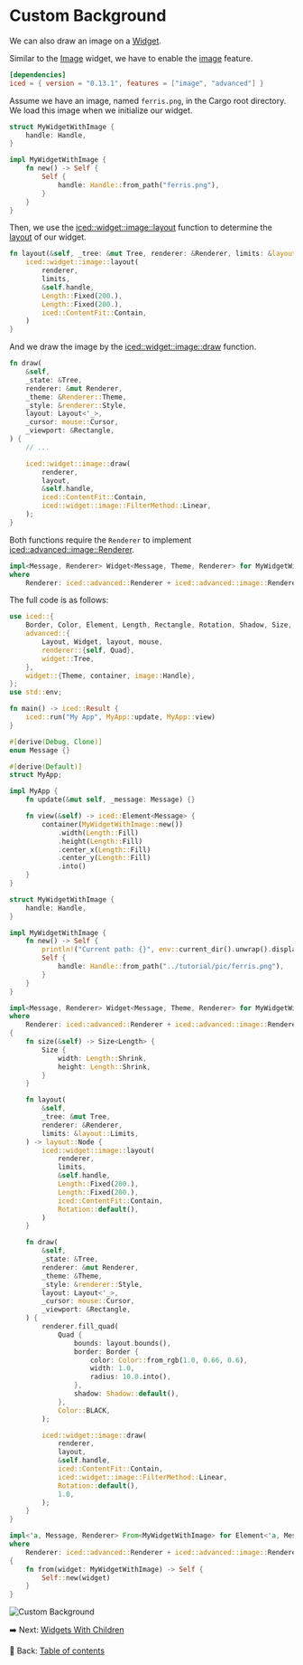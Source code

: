 # Custom Background

We can also draw an image on a [Widget](https://docs.rs/iced/0.13.1/iced/advanced/widget/trait.Widget.html).

Similar to the [Image](https://docs.rs/iced/0.13.1/iced/widget/image/struct.Image.html) widget, we have to enable the [image](https://docs.rs/crate/iced/latest/features#image) feature.

```toml
[dependencies]
iced = { version = "0.13.1", features = ["image", "advanced"] }
```

Assume we have an image, named `ferris.png`,  in the Cargo root directory.
We load this image when we initialize our widget.

```rust
struct MyWidgetWithImage {
    handle: Handle,
}

impl MyWidgetWithImage {
    fn new() -> Self {
        Self {
            handle: Handle::from_path("ferris.png"),
        }
    }
}
```

Then, we use the [iced::widget::image::layout](https://docs.rs/iced/0.13.1/iced/widget/image/fn.layout.html) function to determine the [layout](https://docs.rs/iced/0.13.1/iced/advanced/widget/trait.Widget.html#tymethod.layout) of our widget.

```rust
fn layout(&self, _tree: &mut Tree, renderer: &Renderer, limits: &layout::Limits) -> layout::Node {
    iced::widget::image::layout(
        renderer,
        limits,
        &self.handle,
        Length::Fixed(200.),
        Length::Fixed(200.),
        iced::ContentFit::Contain,
    )
}
```

And we draw the image by the [iced::widget::image::draw](https://docs.rs/iced/0.13.1/iced/widget/image/fn.draw.html) function.

```rust
fn draw(
    &self,
    _state: &Tree,
    renderer: &mut Renderer,
    _theme: &Renderer::Theme,
    _style: &renderer::Style,
    layout: Layout<'_>,
    _cursor: mouse::Cursor,
    _viewport: &Rectangle,
) {
    // ...

    iced::widget::image::draw(
        renderer,
        layout,
        &self.handle,
        iced::ContentFit::Contain,
        iced::widget::image::FilterMethod::Linear,
    );
}
```

Both functions require the `Renderer` to implement [iced::advanced::image::Renderer](https://docs.rs/iced/0.13.1/iced/advanced/image/trait.Renderer.html).

```rust
impl<Message, Renderer> Widget<Message, Theme, Renderer> for MyWidgetWithImage
where
    Renderer: iced::advanced::Renderer + iced::advanced::image::Renderer<Handle = Handle>,
```

The full code is as follows:

```rust
use iced::{
    Border, Color, Element, Length, Rectangle, Rotation, Shadow, Size,
    advanced::{
        Layout, Widget, layout, mouse,
        renderer::{self, Quad},
        widget::Tree,
    },
    widget::{Theme, container, image::Handle},
};
use std::env;

fn main() -> iced::Result {
    iced::run("My App", MyApp::update, MyApp::view)
}

#[derive(Debug, Clone)]
enum Message {}

#[derive(Default)]
struct MyApp;

impl MyApp {
    fn update(&mut self, _message: Message) {}

    fn view(&self) -> iced::Element<Message> {
        container(MyWidgetWithImage::new())
            .width(Length::Fill)
            .height(Length::Fill)
            .center_x(Length::Fill)
            .center_y(Length::Fill)
            .into()
    }
}

struct MyWidgetWithImage {
    handle: Handle,
}

impl MyWidgetWithImage {
    fn new() -> Self {
        println!("Current path: {}", env::current_dir().unwrap().display());
        Self {
            handle: Handle::from_path("../tutorial/pic/ferris.png"),
        }
    }
}

impl<Message, Renderer> Widget<Message, Theme, Renderer> for MyWidgetWithImage
where
    Renderer: iced::advanced::Renderer + iced::advanced::image::Renderer<Handle = Handle>,
{
    fn size(&self) -> Size<Length> {
        Size {
            width: Length::Shrink,
            height: Length::Shrink,
        }
    }

    fn layout(
        &self,
        _tree: &mut Tree,
        renderer: &Renderer,
        limits: &layout::Limits,
    ) -> layout::Node {
        iced::widget::image::layout(
            renderer,
            limits,
            &self.handle,
            Length::Fixed(200.),
            Length::Fixed(200.),
            iced::ContentFit::Contain,
            Rotation::default(),
        )
    }

    fn draw(
        &self,
        _state: &Tree,
        renderer: &mut Renderer,
        _theme: &Theme,
        _style: &renderer::Style,
        layout: Layout<'_>,
        _cursor: mouse::Cursor,
        _viewport: &Rectangle,
    ) {
        renderer.fill_quad(
            Quad {
                bounds: layout.bounds(),
                border: Border {
                    color: Color::from_rgb(1.0, 0.66, 0.6),
                    width: 1.0,
                    radius: 10.0.into(),
                },
                shadow: Shadow::default(),
            },
            Color::BLACK,
        );

        iced::widget::image::draw(
            renderer,
            layout,
            &self.handle,
            iced::ContentFit::Contain,
            iced::widget::image::FilterMethod::Linear,
            Rotation::default(),
            1.0,
        );
    }
}

impl<'a, Message, Renderer> From<MyWidgetWithImage> for Element<'a, Message, Theme, Renderer>
where
    Renderer: iced::advanced::Renderer + iced::advanced::image::Renderer<Handle = Handle>,
{
    fn from(widget: MyWidgetWithImage) -> Self {
        Self::new(widget)
    }
}
```

![Custom Background](./pic/custom_background.png)

:arrow_right:  Next: [Widgets With Children](./widgets_with_children.md)

:blue_book: Back: [Table of contents](./../README.md)
